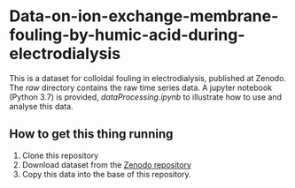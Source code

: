 # Data-on-ion-exchange-membrane-fouling-by-humic-acid-during-electrodialysis
This is a dataset for colloidal fouling in electrodialysis, published at Zenodo. The *raw* directory contains the raw time series data. A jupyter notebook (Python 3.7) is provided, *dataProcessing.ipynb* to illustrate how to use and analyse this data. 

## How to get this thing running

1. Clone this repository
2. Download dataset from the [Zenodo repository](https://zenodo.org/deposit/3551928#)
3. Copy this data into the base of this repository.
